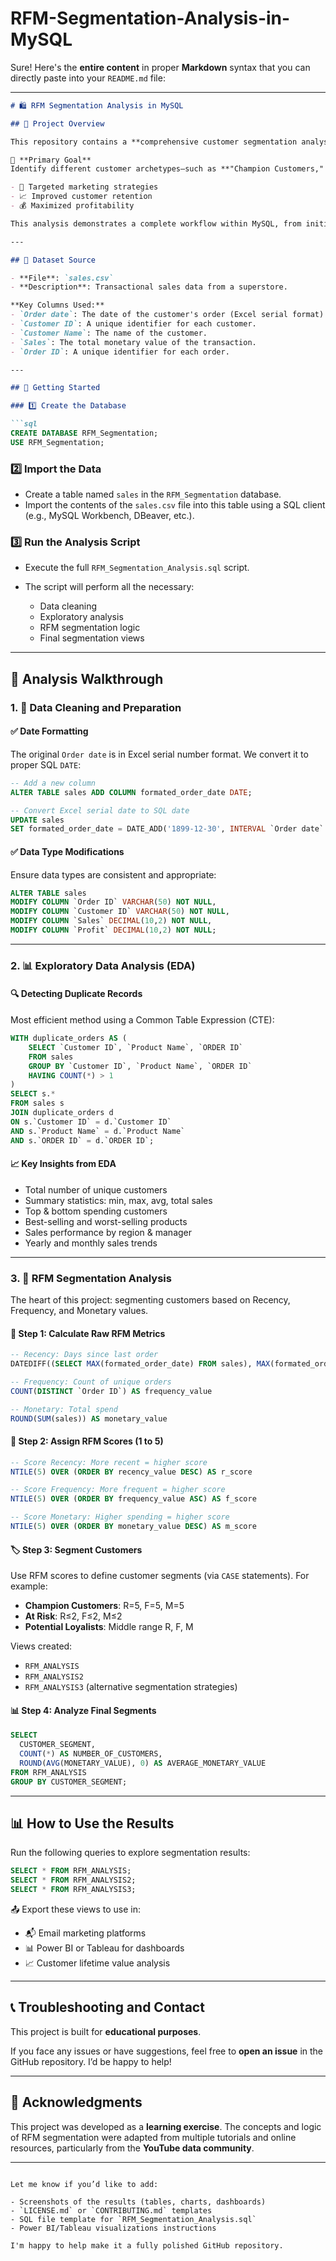 # RFM-Segmentation-Analysis-in-MySQL

Sure! Here's the **entire content** in proper **Markdown** syntax that you can directly paste into your `README.md` file:

---

````markdown
# 🛍️ RFM Segmentation Analysis in MySQL

## 📖 Project Overview

This repository contains a **comprehensive customer segmentation analysis** using the **RFM (Recency, Frequency, Monetary)** model, implemented entirely in **MySQL**. The project analyzes a **superstore's sales dataset** to group customers into distinct segments based on their purchasing behavior.

🎯 **Primary Goal**  
Identify different customer archetypes—such as **"Champion Customers," "Loyal Customers,"** and **"At Risk" customers**—to enable:

- 🎯 Targeted marketing strategies  
- 📈 Improved customer retention  
- 💰 Maximized profitability

This analysis demonstrates a complete workflow within MySQL, from initial **data cleaning and preparation** to **in-depth exploratory data analysis (EDA)** and the final **RFM segmentation**.

---

## 💾 Dataset Source

- **File**: `sales.csv`
- **Description**: Transactional sales data from a superstore.

**Key Columns Used:**
- `Order date`: The date of the customer's order (Excel serial format).
- `Customer ID`: A unique identifier for each customer.
- `Customer Name`: The name of the customer.
- `Sales`: The total monetary value of the transaction.
- `Order ID`: A unique identifier for each order.

---

## 🚀 Getting Started

### 1️⃣ Create the Database

```sql
CREATE DATABASE RFM_Segmentation;
USE RFM_Segmentation;
````

### 2️⃣ Import the Data

* Create a table named `sales` in the `RFM_Segmentation` database.
* Import the contents of the `sales.csv` file into this table using a SQL client (e.g., MySQL Workbench, DBeaver, etc.).

### 3️⃣ Run the Analysis Script

* Execute the full `RFM_Segmentation_Analysis.sql` script.
* The script will perform all the necessary:

  * Data cleaning
  * Exploratory analysis
  * RFM segmentation logic
  * Final segmentation views

---

## 🔬 Analysis Walkthrough

### 1. 🧹 Data Cleaning and Preparation

#### ✅ Date Formatting

The original `Order date` is in Excel serial number format. We convert it to proper SQL `DATE`:

```sql
-- Add a new column
ALTER TABLE sales ADD COLUMN formated_order_date DATE;

-- Convert Excel serial date to SQL date
UPDATE sales 
SET formated_order_date = DATE_ADD('1899-12-30', INTERVAL `Order date` DAY);
```

#### ✅ Data Type Modifications

Ensure data types are consistent and appropriate:

```sql
ALTER TABLE sales 
MODIFY COLUMN `Order ID` VARCHAR(50) NOT NULL,
MODIFY COLUMN `Customer ID` VARCHAR(50) NOT NULL,
MODIFY COLUMN `Sales` DECIMAL(10,2) NOT NULL,
MODIFY COLUMN `Profit` DECIMAL(10,2) NOT NULL;
```

---

### 2. 📊 Exploratory Data Analysis (EDA)

#### 🔍 Detecting Duplicate Records

Most efficient method using a Common Table Expression (CTE):

```sql
WITH duplicate_orders AS (
    SELECT `Customer ID`, `Product Name`, `ORDER ID`
    FROM sales
    GROUP BY `Customer ID`, `Product Name`, `ORDER ID`
    HAVING COUNT(*) > 1
)
SELECT s.* 
FROM sales s 
JOIN duplicate_orders d 
ON s.`Customer ID` = d.`Customer ID`
AND s.`Product Name` = d.`Product Name`
AND s.`ORDER ID` = d.`ORDER ID`;
```

#### 📈 Key Insights from EDA

* Total number of unique customers
* Summary statistics: min, max, avg, total sales
* Top & bottom spending customers
* Best-selling and worst-selling products
* Sales performance by region & manager
* Yearly and monthly sales trends

---

### 3. 🧠 RFM Segmentation Analysis

The heart of this project: segmenting customers based on Recency, Frequency, and Monetary values.

#### 🔢 Step 1: Calculate Raw RFM Metrics

```sql
-- Recency: Days since last order
DATEDIFF((SELECT MAX(formated_order_date) FROM sales), MAX(formated_order_date)) AS recency_value

-- Frequency: Count of unique orders
COUNT(DISTINCT `Order ID`) AS frequency_value

-- Monetary: Total spend
ROUND(SUM(sales)) AS monetary_value
```

#### 🧮 Step 2: Assign RFM Scores (1 to 5)

```sql
-- Score Recency: More recent = higher score
NTILE(5) OVER (ORDER BY recency_value DESC) AS r_score

-- Score Frequency: More frequent = higher score
NTILE(5) OVER (ORDER BY frequency_value ASC) AS f_score

-- Score Monetary: Higher spending = higher score
NTILE(5) OVER (ORDER BY monetary_value DESC) AS m_score
```

#### 🏷️ Step 3: Segment Customers

Use RFM scores to define customer segments (via `CASE` statements). For example:

* **Champion Customers**: R=5, F=5, M=5
* **At Risk**: R≤2, F≤2, M≤2
* **Potential Loyalists**: Middle range R, F, M

Views created:

* `RFM_ANALYSIS`
* `RFM_ANALYSIS2`
* `RFM_ANALYSIS3` (alternative segmentation strategies)

#### 📊 Step 4: Analyze Final Segments

```sql
SELECT 
  CUSTOMER_SEGMENT,
  COUNT(*) AS NUMBER_OF_CUSTOMERS,
  ROUND(AVG(MONETARY_VALUE), 0) AS AVERAGE_MONETARY_VALUE
FROM RFM_ANALYSIS
GROUP BY CUSTOMER_SEGMENT;
```

---

## 📊 How to Use the Results

Run the following queries to explore segmentation results:

```sql
SELECT * FROM RFM_ANALYSIS;
SELECT * FROM RFM_ANALYSIS2;
SELECT * FROM RFM_ANALYSIS3;
```

📤 Export these views to use in:

* 📬 Email marketing platforms
* 📊 Power BI or Tableau for dashboards
* 📈 Customer lifetime value analysis

---

## 📞 Troubleshooting and Contact

This project is built for **educational purposes**.

If you face any issues or have suggestions, feel free to **open an issue** in the GitHub repository. I’d be happy to help!

---

## 🙏 Acknowledgments

This project was developed as a **learning exercise**.
The concepts and logic of RFM segmentation were adapted from multiple tutorials and online resources, particularly from the **YouTube data community**.

---

```

Let me know if you’d like to add:

- Screenshots of the results (tables, charts, dashboards)
- `LICENSE.md` or `CONTRIBUTING.md` templates
- SQL file template for `RFM_Segmentation_Analysis.sql`
- Power BI/Tableau visualizations instructions

I'm happy to help make it a fully polished GitHub repository.
```
